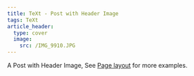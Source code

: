 ```yaml
---
title: TeXt - Post with Header Image
tags: TeXt
article_header:
  type: cover
  image:
    src: /IMG_9910.JPG
---
```


A Post with Header Image, See [Page layout](https://tianqi.name/jekyll-TeXt-theme/samples.html#page-layout) for more examples.

<!--more-->
